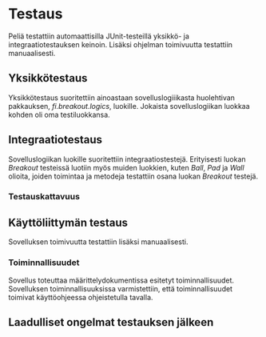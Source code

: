 # Testaus
Peliä testattiin automaattisilla JUnit-testeillä yksikkö- ja integraatiotestauksen keinoin. Lisäksi ohjelman toimivuutta testattiin manuaalisesti.

## Yksikkötestaus
Yksikkötestaus suoritettiin ainoastaan sovelluslogiiikasta huolehtivan pakkauksen, *fi.breakout.logics*, luokille. Jokaista sovelluslogiikan luokkaa kohden oli oma testiluokkansa. <br>
## Integraatiotestaus
Sovelluslogiikan luokille suoritettiin integraatiostestejä. Erityisesti luokan *Breakout* testeissä luotiin myös muiden luokkien, kuten *Ball*, *Pad* ja *Wall* olioita, joiden toimintaa ja metodeja testattiin osana luokan *Breakout* testejä. <br>
### Testauskattavuus 

## Käyttöliittymän testaus
Sovelluksen toimivuutta testattiin lisäksi manuaalisesti. 
### Toiminnallisuudet
Sovellus toteuttaa määrittelydokumentissa esitetyt toiminnallisuudet. Sovelluksen toiminnallisuuksissa varmistettiin, että toiminnallisuudet toimivat käyttöohjeessa ohjeistetulla tavalla. <br>

## Laadulliset ongelmat testauksen jälkeen 
